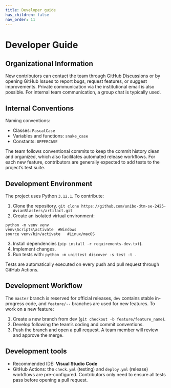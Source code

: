 ```yaml
---
title: Developer guide
has_children: false
nav_order: 11
---
```


# Developer Guide

## Organizational Information
New contributors can contact the team through GitHub Discussions or by opening GitHub Issues to report bugs, request features, or suggest improvements. Private communication via the institutional email is also possible.
For internal team communication, a group chat is typically used.

## Internal Conventions
Naming conventions:

- Classes: `PascalCase`
- Variables and functions: `snake_case`
- Constants: `UPPERCASE`

The team follows conventional commits to keep the commit history clean and organized, which also facilitates automated release workflows.
For each new feature, contributors are generally expected to add tests to the project’s test suite.

## Development Environment
The project uses Python `3.12.1`.
To contribute:

1. Clone the repository.
   `git clone https://github.com/unibo-dtm-se-2425-AvianBlasters/artifact.git`
2. Create an isolated virtual environment: 
``` 
python -m venv venv 
venv\Scripts\activate  #Windows
source venv/bin/activate   #Linux/macOS
```
3. Install dependencies (`pip install -r requirements-dev.txt`).
4. Implement changes.
5. Run tests with:
`python -m unittest discover -s test -t .`

Tests are automatically executed on every push and pull request through GitHub Actions.

## Development Workflow
The `master` branch is reserved for official releases, `dev` contains stable in-progress code, and `feature/--` branches are used for new features.
To work on a new feature:
1. Create a new branch from dev (`git checkout -b feature/feature_name`).
2. Develop following the team’s coding and commit conventions.
3. Push the branch and open a pull request.
A team member will review and approve the merge.

## Development tools
- Recommended IDE: **Visual Studio Code**
- GitHub Actions: the `check.yml` (testing) and `deploy.yml` (release) workflows are pre-configured. Contributors only need to ensure all tests pass before opening a pull request.
